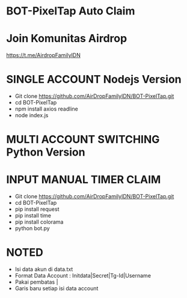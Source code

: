 # BOT-PixelTap Auto Claim
# Join Komunitas Airdrop 
https://t.me/AirdropFamilyIDN

# SINGLE ACCOUNT Nodejs Version
- Git clone https://github.com/AirDropFamilyIDN/BOT-PixelTap.git
- cd BOT-PixelTap
- npm install axios readline
- node index.js

# MULTI ACCOUNT SWITCHING Python Version
# INPUT MANUAL TIMER CLAIM
- Git clone https://github.com/AirDropFamilyIDN/BOT-PixelTap.git
- cd BOT-PixelTap
- pip install request
- pip install time
- pip install colorama
- python bot.py

# NOTED
- Isi data akun di data.txt
- Format Data Account : Initdata|Secret|Tg-Id|Username
- Pakai pembatas |
- Garis baru setiap isi data account
